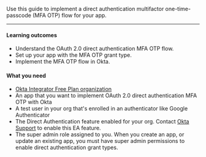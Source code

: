 <ApiLifecycle access="ie" />

Use this guide to implement a direct authentication multifactor one-time-passcode (MFA OTP) flow for your app.

---

#### Learning outcomes

* Understand the OAuth 2.0 direct authentication MFA OTP flow.
* Set up your app with the MFA OTP grant type.
* Implement the MFA OTP flow in Okta.

#### What you need

* [Okta Integrator Free Plan organization](https://developer.okta.com/signup)
* An app that you want to implement OAuth 2.0 direct authentication MFA OTP with Okta
* A test user in your org that's enrolled in an authenticator like Google Authenticator
* The Direct Authentication feature enabled for your org. Contact [Okta Support](https://support.okta.com) to enable this EA feature.
* The super admin role assigned to you. When you create an app, or update an existing app, you must have super admin permissions to enable direct authentication grant types.

<ApiAmProdWarning />
